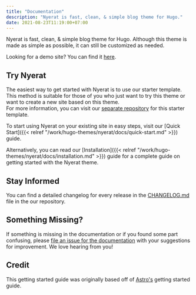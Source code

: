 ```yaml
---
title: "Documentation"
description: "Nyerat is fast, clean, & simple blog theme for Hugo."
date: 2021-08-23T11:19:00+07:00
---
```


Nyerat is fast, clean, & simple blog theme for Hugo. Although this theme is made
as simple as possible, it can still be customized as needed.

Looking for a demo site? You can find it [here](https://nyerat.netlify.app).

## Try Nyerat

The easiest way to get started with Nyerat is to use our starter template. This
method is suitable for those of you who just want to try this theme or want to
create a new site based on this theme.  
For more information, you can visit our
[separate repository](https://github.com/datakrama/nyerat-hugo-theme-starter)
for this starter template.

To start using Nyerat on your existing site in easy steps, visit our
[Quick Start]({{< relref "/work/hugo-themes/nyerat/docs/quick-start.md" >}})
guide.

Alternatively, you can read our
[Installation]({{< relref "/work/hugo-themes/nyerat/docs/installation.md" >}})
guide for a complete guide on getting started with the Nyerat theme.

## Stay Informed

You can find a detailed changelog for every release in the
[CHANGELOG.md](https://github.com/datakrama/hugo-themes/blob/main/themes/nyerat/CHANGELOG.md)
file in the our repository.

## Something Missing?

If something is missing in the documentation or if you found some part
confusing, please
[file an issue for the documentation](https://github.com/datakrama/hugo-themes/issues/new/choose)
with your suggestions for improvement. We love hearing from you!

## Credit

This getting started guide was originally based off of
[Astro's](https://docs.astro.build) getting started guide.
